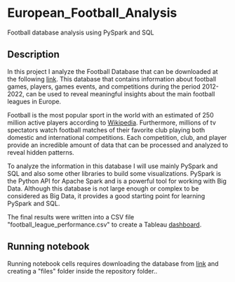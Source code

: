 # European_Football_Analysis
Football database analysis using PySpark and SQL

## Description
In this project I analyze the Football Database that can be downloaded at the following [link](https://www.kaggle.com/datasets/davidcariboo/player-scores). This database that contains information about football games, players, games events, and competitions during the period 2012-2022, can be used to reveal meaningful insights about the main football leagues in Europe. 

Football is the most popular sport in the world with an estimated of 250 million active players according to [Wikipedia](https://en.wikipedia.org/wiki/Association_football). Furthermore, millions of tv spectators watch football matches of their favorite club playing both domestic and international competitions. Each competition, club, and player provide an incredible amount of data that can be processed and analyzed to reveal hidden patterns. 

To analyze the information in this database I will use mainly PySpark and SQL and also some other libraries to build some visualizations. PySpark is the Python API for Apache Spark and is a powerful tool for working with Big Data. Although this database is not large enough or complex to be considered as Big Data, it provides a good starting point for learning PySpark and SQL.

The final results were written into a CSV file "football_league_performance.csv" to create a Tableau [dashboard](https://public.tableau.com/views/EuropeanFootballLeagues_16879911046350/Dashboard1?:language=es-ES&:display_count=n&:origin=viz_share_linkv).

## Running notebook
Running notebook cells requires downloading the database from [link](https://www.kaggle.com/datasets/davidcariboo/player-scores) and creating a "files" folder inside the repository folder..
